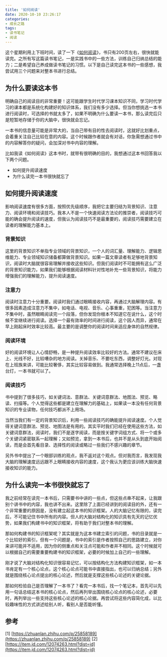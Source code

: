 ```yaml
---
title: '如何阅读'
date: 2020-10-10 23:26:17
categories:
- 成长之路
tags:
- 读书笔记
- 阅读
---
```


这个星期利用上下班时间，读了一下《[如何阅读]([https://item.jd.com/12074263.html?dist=jd](https://item.jd.com/12074263.html?dist=jd)
)》，书只有200页左右，很快就能读完。之所有写这篇读书笔记，一是实践书中的一些方法，训练自己归纳总结的能力；二是希望自己养成做读书笔记的习惯。以下是自己读完这本书的一些感想，我尝试用三个问题来对整本书进行总结。

## 为什么要读这本书
明确自己的阅读目的非常重要！这可能跟学生时代学习课本知识不同，学习时代学习的课本都是系统化构建好的知识体系，我们没有多少选择。但当你想挑选一本书进行阅读时，可选择的书就太多了，如果不明确为什么要读一本书，那么读完后只是短暂地存储于你的大脑中，很快就会忘记。

一本书的信息量可能是非常大的，当自己带有目的性去阅读时，这就好比划重点，会着重关注自己比较在意的内容。这个时候跟作者就会有对话，你急需想通过书中的内容解答你的疑问，会加深对书中内容的理解。

比如我读《如何阅读》这本书时，就带有很明确的目的，我想通过这本书回答我以下两个问题。

- 如何提升阅读速度
- 为什么读完一本书很快就忘了

<!--more-->

## 如何提升阅读速度

影响阅读速度有很多方面，按照优先级顺序，我把它主要归结为背景知识、注意力、阅读环境和阅读技巧。我本人不是一个快速阅读方法论的推崇者，阅读技巧可能的确会提升阅读的速度，但我认为阅读技巧不是最重要的，阅读技巧需要建立在读者的理解能力基本上。

### 背景知识

这里的背景知识不单指专业领域的背景知识，一个人的词汇量、理解能力、逻辑思维能力、专业领域知识储备都算做背景知识。如果一篇文章读者有足够地背景知识，阅读时大脑就很容易理解并接收这些知识。但我们阅读时不可能拥有这么广泛的背景知识能力，如果我们能够根据阅读材料针对性地补充一些背景知识，将能力增强我们的理解能力，提升阅读速度。

### 注意力

阅读时注意力十分重要。阅读时我们通过眼睛接收内容，再通过大脑解理内容。有很多因素造成注意力不集中，如电话、电视、音乐、心事重重，犯困等。当注意力不集中时，虽然眼睛阅读完一个段落，但你发现你根本不知道它在说什么，这个时候不宜继续进行阅读。选择一个最有效率的时间进行阅读，这个因人而异，通常在早上刚起床时效率比较高。最主要的是调整你的阅读时间来适应身体的自然规律。

### 阅读环境

好的阅读环境让人心情舒畅，是一种提升阅读效率比较好的方法。通常不建议在床上、光线不好，比较嘈杂的地方阅读。关掉音乐、不要吃东西，调整好灯光。对现在上班族来讲，可能比较奢侈，其实比较容易做到。我通常选择晚上11点后，一盏台灯，一本书就可以了。

### 阅读技巧

书中提到了很多技巧，如关键词法、意群法、关键词意群法、地图法、预览、略读、扫描等。个人觉得这些都是建立在理解力的基础上，如果读一本没有任何背景知识的专业读物，任何技巧都派不上用场。

当然当我们有一定的背景知识后，利用一些阅读技巧的确能提升阅读速度。个人觉得关键词意群法、预览、地图法是有用的。其实平时我们已经在使用这些方法，如关键词意群法，阅读时，我们不是逐字阅读，而是按关键字词组方式、将一个或多个关键词紧密联系一起理解；又如预览，拿到一本书后，也并不是从头到底开始阅读，而是会首先看目录、选择性的阅读或略过一些我们不感兴趣的章节。

另外书中提出了一个眼部训练的观点，我不返对这个观点。但对我而言，我发现我大脑的理解速度远远跟不上眼睛接收内容的速度，这个我认为更应该训练大脑快速接收知识的能力。

## 为什么读完一本书很快就忘了
我之前经常在读完一本书后，只需要书中讲的一些点，但这些点串不起来，让我跟别个讲书中的内容，我也讲不出来。这里除了上面已经讲到的阅读目的外，还有一个非常重要的原因是，没有建立起这本书的知识框架。人的大脑记忆有限的，读完后，不可能记住书中所有的内容。但人的大脑对结构化的知识具有先天的记忆优势，如果我们构建书中的知识框架，将有助于我们对整本书的理解。

那如何构建书的知识框架呢？其实就是为这本书建立索引的问题，书的目录就是一个比较好的索引，但有一个问题是，书中的索引是作者按照自己的思路建立，对你来讲可能并不适用，因为你的侧重点和关注点可能和作者并不相同。这个时候就可以根据自己的需要重要构建书的知识框架，必要的时候加上自己的一些理解。

刚才说了大脑对结构化知识很容易记忆，可以按结构化方法构建知识框架，如一本书肯定有一个核心论点，这个核心论点可能书中直接指出，也可以归纳总结；另外就是围绕核心论点提出的核心论述，然后就是支撑这些核心论述的关键论据。

那如何检验自己是否理解了一本书了？看完一本书后，找一个笔记本，首先可以先用一句话总结这本书的核心论点，然后再列举出围绕核心论点的核心论述，必要时，再列举出一些支持这些核心论述的核心论据。再尝试将这些内容简化成，以比较趣味性的方式讲述给别人听，看别人是否能听懂。

## 参考

[1] [https://zhuanlan.zhihu.com/p/25858189](https://zhuanlan.zhihu.com/p/25858189)
[2] [https://item.jd.com/12074263.html?dist=jd](https://item.jd.com/12074263.html?dist=jd)
